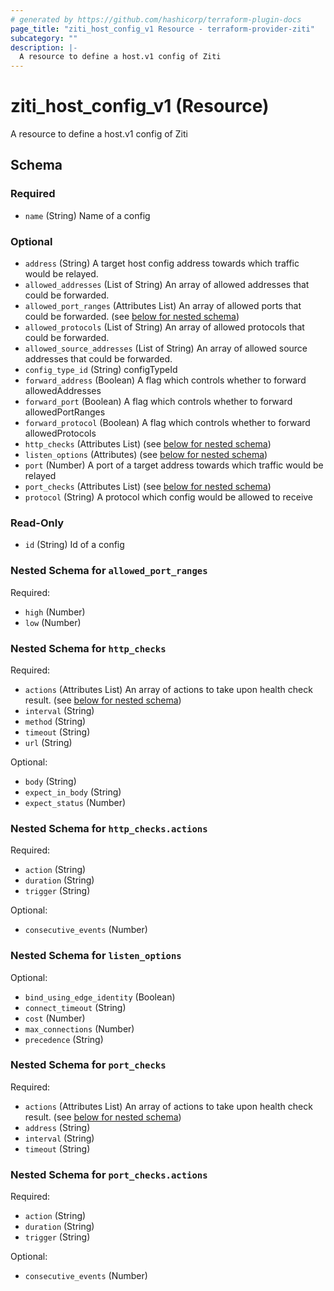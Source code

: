 ```yaml
---
# generated by https://github.com/hashicorp/terraform-plugin-docs
page_title: "ziti_host_config_v1 Resource - terraform-provider-ziti"
subcategory: ""
description: |-
  A resource to define a host.v1 config of Ziti
---
```


# ziti_host_config_v1 (Resource)

A resource to define a host.v1 config of Ziti



<!-- schema generated by tfplugindocs -->
## Schema

### Required

- `name` (String) Name of a config

### Optional

- `address` (String) A target host config address towards which traffic would be relayed.
- `allowed_addresses` (List of String) An array of allowed addresses that could be forwarded.
- `allowed_port_ranges` (Attributes List) An array of allowed ports that could be forwarded. (see [below for nested schema](#nestedatt--allowed_port_ranges))
- `allowed_protocols` (List of String) An array of allowed protocols that could be forwarded.
- `allowed_source_addresses` (List of String) An array of allowed source addresses that could be forwarded.
- `config_type_id` (String) configTypeId
- `forward_address` (Boolean) A flag which controls whether to forward allowedAddresses
- `forward_port` (Boolean) A flag which controls whether to forward allowedPortRanges
- `forward_protocol` (Boolean) A flag which controls whether to forward allowedProtocols
- `http_checks` (Attributes List) (see [below for nested schema](#nestedatt--http_checks))
- `listen_options` (Attributes) (see [below for nested schema](#nestedatt--listen_options))
- `port` (Number) A port of a target address towards which traffic would be relayed
- `port_checks` (Attributes List) (see [below for nested schema](#nestedatt--port_checks))
- `protocol` (String) A protocol which config would be allowed to receive

### Read-Only

- `id` (String) Id of a config

<a id="nestedatt--allowed_port_ranges"></a>
### Nested Schema for `allowed_port_ranges`

Required:

- `high` (Number)
- `low` (Number)


<a id="nestedatt--http_checks"></a>
### Nested Schema for `http_checks`

Required:

- `actions` (Attributes List) An array of actions to take upon health check result. (see [below for nested schema](#nestedatt--http_checks--actions))
- `interval` (String)
- `method` (String)
- `timeout` (String)
- `url` (String)

Optional:

- `body` (String)
- `expect_in_body` (String)
- `expect_status` (Number)

<a id="nestedatt--http_checks--actions"></a>
### Nested Schema for `http_checks.actions`

Required:

- `action` (String)
- `duration` (String)
- `trigger` (String)

Optional:

- `consecutive_events` (Number)



<a id="nestedatt--listen_options"></a>
### Nested Schema for `listen_options`

Optional:

- `bind_using_edge_identity` (Boolean)
- `connect_timeout` (String)
- `cost` (Number)
- `max_connections` (Number)
- `precedence` (String)


<a id="nestedatt--port_checks"></a>
### Nested Schema for `port_checks`

Required:

- `actions` (Attributes List) An array of actions to take upon health check result. (see [below for nested schema](#nestedatt--port_checks--actions))
- `address` (String)
- `interval` (String)
- `timeout` (String)

<a id="nestedatt--port_checks--actions"></a>
### Nested Schema for `port_checks.actions`

Required:

- `action` (String)
- `duration` (String)
- `trigger` (String)

Optional:

- `consecutive_events` (Number)
